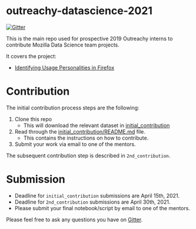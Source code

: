 # outreachy-datascience-2021

[![Gitter](https://badges.gitter.im/mozilla-datascience-outreach/community.svg)](https://gitter.im/mozilla-datascience-outreach/community?utm_source=badge&utm_medium=badge&utm_campaign=pr-badge)

This is the main repo used for prospective 2019 Outreachy interns to contribute Mozilla Data Science team projects.

It covers the project:

* [Identifying Usage Personalities in Firefox](https://www.outreachy.org/outreachy-may-2021-internship-round/communities/firefox-data-team/#identifying-usage-personalities-in-firefox)

# Contribution
The initial contribution process steps are the following:
1. Clone this repo
   - This will download the relevant dataset in [initial_contribution](https://github.com/mozilla/outreachy-datascience-2021/tree/master/initial_contribution)
2. Read through the [initial_contribution/README.md](https://github.com/mozilla/outreachy-datascience-2021/blob/master/initial_contribution/README.md) file.
   - This contains the instructions on how to contribute.  
3. Submit your work via email to one of the mentors. 

The subsequent contribution step is described in `2nd_contribution`.

# Submission
  * Deadline for `initial_contribution` submissions are April 15th, 2021. 
  * Deadline for `2nd_contribution` submissions are April 30th, 2021.
  * Please submit your final notebook/script by email to one of the mentors.

Please feel free to ask any questions you have on [Gitter](https://gitter.im/mozilla-datascience-outreach/community?utm_source=share-link&utm_medium=link&utm_campaign=share-link). 
